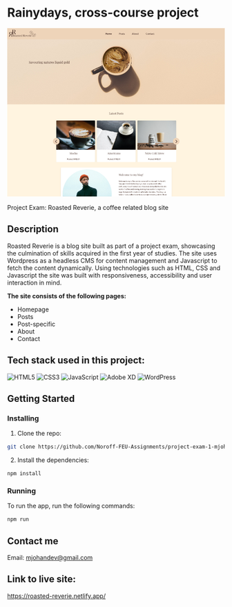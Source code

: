# Rainydays, cross-course project

[![Roasted Reverie Homepage screenshot](https://github.com/Noroff-FEU-Assignments/project-exam-1-mjohank/blob/main/resources/Screenshot_Roasted-Reverie.jpg)](https://roasted-reverie.netlify.app/)


Project Exam: Roasted Reverie, a coffee related blog site

## Description

Roasted Reverie is a blog site built as part of a project exam, showcasing the culmination of skills acquired in the first year of studies. 
The site uses Wordpress as a headless CMS for content management and Javascript to fetch the content dynamically. Using technologies such as HTML, CSS and Javascript the site was built with responsiveness, accessibility and user interaction in mind.
  

**The site consists of the following pages:**

- Homepage
- Posts
- Post-specific
- About
- Contact

## Tech stack used in this project:

![HTML5](https://img.shields.io/badge/HTML5-E34F26?style=for-the-badge&logo=html5&logoColor=white) ![CSS3](https://img.shields.io/badge/CSS3-1572B6?style=for-the-badge&logo=css3&logoColor=white) ![JavaScript](https://img.shields.io/badge/JavaScript-F7DF1E?style=for-the-badge&logo=javascript&logoColor=black) ![Adobe XD](https://img.shields.io/badge/Adobe%20XD-470137?style=for-the-badge&logo=Adobe%20XD&logoColor=#FF61F6) ![WordPress](https://img.shields.io/badge/WordPress-21759B?style=for-the-badge&logo=wordpress&logoColor=white)



## Getting Started

### Installing

1. Clone the repo:

```bash
git clone https://github.com/Noroff-FEU-Assignments/project-exam-1-mjohank.git
```

2. Install the dependencies:

```
npm install
```

### Running

To run the app, run the following commands:

```bash
npm run
```

## Contact me

Email: [mjohandev@gmail.com](mailto:mjohandev@gmail.com)



## Link to live site:

https://roasted-reverie.netlify.app/


